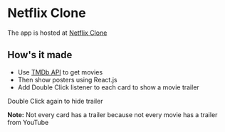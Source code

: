 # Netflix Clone

The app is hosted at [Netflix Clone](https://netflix-clone-bf270.web.app/)

## How's it made

- Use [TMDb API](https://www.themoviedb.org/documentation/api?) to get movies
- Then show posters using React.js
- Add Double Click listener to each card to show a movie trailer

Double Click again to hide trailer

**Note:** Not every card has a trailer because not every movie has a trailer from YouTube
